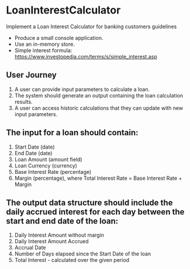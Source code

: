 # LoanInterestCalculator
Implement a Loan Interest Calculator for banking customers guidelines
- Produce a small console application.
- Use an in-memory store.
- Simple interest formula: https://www.investopedia.com/terms/s/simple_interest.asp
## User Journey
1. A user can provide input parameters to calculate a loan.
2. The system should generate an output containing the loan calculation results.
3. A user can access historic calculations that they can update with new input parameters.
## The input for a loan should contain:
1. Start Date (date)
2. End Date (date)
3. Loan Amount (amount field)
4. Loan Currency (currency)
5. Base Interest Rate (percentage)
6. Margin (percentage), where Total Interest Rate = Base Interest Rate + Margin
## The output data structure should include the daily accrued interest for each day between the start and end date of the loan:
1. Daily Interest Amount without margin
2. Daily Interest Amount Accrued
3. Accrual Date
4. Number of Days elapsed since the Start Date of the loan
5. Total Interest - calculated over the given period
